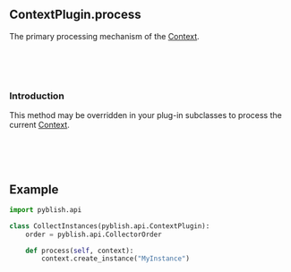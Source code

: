 ## ContextPlugin.process

The primary processing mechanism of the [Context](Context.md).

<br>
<br>
<br>

### Introduction

This method may be overridden in your plug-in subclasses to process the current [Context](Context.md).

<br>
<br>
<br>

## Example

```python
import pyblish.api

class CollectInstances(pyblish.api.ContextPlugin):
    order = pyblish.api.CollectorOrder

    def process(self, context):
        context.create_instance("MyInstance")
```

